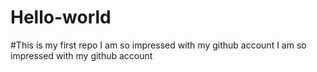 # Hello-world
#This is my first repo
I am so impressed with my github account
I am so impressed with my github account
